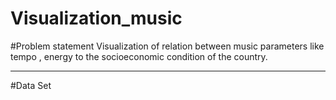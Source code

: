 # Visualization_music

#Problem statement
Visualization of relation between music parameters like tempo , energy to the socioeconomic condition of the country.

-------------------------------------------------------------------------------------------------------------------------------------

#Data Set

